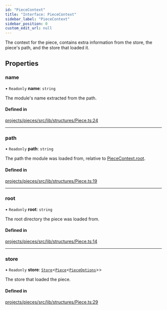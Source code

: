 ```yaml
---
id: "PieceContext"
title: "Interface: PieceContext"
sidebar_label: "PieceContext"
sidebar_position: 0
custom_edit_url: null
---
```


The context for the piece, contains extra information from the store,
the piece's path, and the store that loaded it.

## Properties

### name

• `Readonly` **name**: `string`

The module's name extracted from the path.

#### Defined in

[projects/pieces/src/lib/structures/Piece.ts:24](https://github.com/sapphiredev/pieces/blob/04481a2/src/lib/structures/Piece.ts#L24)

___

### path

• `Readonly` **path**: `string`

The path the module was loaded from, relative to [PieceContext.root](PieceContext#root).

#### Defined in

[projects/pieces/src/lib/structures/Piece.ts:19](https://github.com/sapphiredev/pieces/blob/04481a2/src/lib/structures/Piece.ts#L19)

___

### root

• `Readonly` **root**: `string`

The root directory the piece was loaded from.

#### Defined in

[projects/pieces/src/lib/structures/Piece.ts:14](https://github.com/sapphiredev/pieces/blob/04481a2/src/lib/structures/Piece.ts#L14)

___

### store

• `Readonly` **store**: [`Store`](../classes/Store)<[`Piece`](../classes/Piece)<[`PieceOptions`](PieceOptions)\>\>

The store that loaded the piece.

#### Defined in

[projects/pieces/src/lib/structures/Piece.ts:29](https://github.com/sapphiredev/pieces/blob/04481a2/src/lib/structures/Piece.ts#L29)
